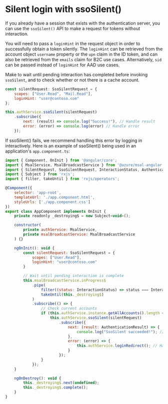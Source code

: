 # Silent login with ssoSilent()

If you already have a session that exists with the authentication server, you can use the `ssoSilent()` API to make a request for tokens without interaction.

You will need to pass a `loginHint` in the request object in order to successfully obtain a token silently. The `loginHint` can be retrieved from the account object `username` property or the `upn` claim in the ID token, and can also be retrieved from the `emails` claim for B2C use cases. Alternatively, `sid` can be passed instead of `loginHint` for AAD use cases.

Make to wait until pending interaction has completed before invoking `ssoSilent`, and to check whether or not there is a cache account. 

```js
const silentRequest: SsoSilentRequest = {
    scopes: ["User.Read", "Mail.Read"],
    loginHint: "user@contoso.com"
};

this.authService.ssoSilent(silentRequest)
    .subscribe({
        next: (result) => console.log("Success!"), // Handle result
        error: (error) => console.log(error) // Handle error
    });
```

If ssoSilent() fails, we recommend handling this error by logging in interactively. Here is an example of ssoSilent() being used in an application's `app.component.ts`:

```js
import { Component, OnInit } from '@angular/core';
import { MsalService, MsalBroadcastService } from '@azure/msal-angular';
import { SilentRequest, SsoSilentRequest, InteractionStatus, AuthenticationResult } from '@azure/msal-browser';
import { Subject } from 'rxjs';
import { filter, takeUntil } from 'rxjs/operators';

@Component({
    selector: 'app-root',
    templateUrl: './app.component.html',
    styleUrls: ['./app.component.css']
})
export class AppComponent implements OnInit {
    private readonly _destroying$ = new Subject<void>();

    constructor(
        private authService: MsalService,
        private msalBroadcastService: MsalBroadcastService
    ) {}

    ngOnInit(): void {
        const silentRequest: SsoSilentRequest = {
            scopes: ["User.Read"],
            loginHint: "user@contoso.com"
        }

        // Wait until pending interaction is complete
        this.msalBroadcastService.inProgress$
            .pipe(
                filter((status: InteractionStatus) => status === InteractionStatus.None),
                takeUntil(this._destroying$)
            )
            .subscribe(() => {
                // Check current accounts
                if (this.authService.instance.getAllAccounts().length < 1) {
                    this.authService.ssoSilent(silentRequest)
                        .subscribe({
                            next: (result: AuthenticationResult) => {
                                console.log("SsoSilent succeeded!"); // Handle result
                            },
                            error: (error) => {
                                this.authService.loginRedirect(); // Handle error by logging in interactively
                            }
                        });
                }
            });
    }

    ngOnDestroy(): void {
        this._destroying$.next(undefined);
        this._destroying$.complete();
    }
}
```
